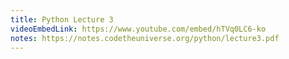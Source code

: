 ```yaml
---
title: Python Lecture 3
videoEmbedLink: https://www.youtube.com/embed/hTVq0LC6-ko
notes: https://notes.codetheuniverse.org/python/lecture3.pdf
---
```

